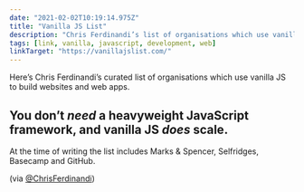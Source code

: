 ```yaml
---
date: "2021-02-02T10:19:14.975Z"
title: "Vanilla JS List"
description: "Chris Ferdinandi’s list of organisations which use vanilla JS to build websites and web apps"
tags: [link, vanilla, javascript, development, web]
linkTarget: "https://vanillajslist.com/"
---
```

Here’s Chris Ferdinandi’s curated list of organisations which use vanilla JS to build websites and web apps.

You don’t _need_ a heavyweight JavaScript framework, and vanilla JS _does_ scale.
---

At the time of writing the list includes Marks & Spencer, Selfridges, Basecamp and GitHub.

(via [@ChrisFerdinandi](https://twitter.com/ChrisFerdinandi))
